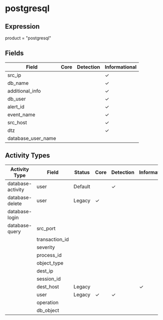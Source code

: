 postgresql
==========

Expression
----------

product = "postgresql"

Fields
------

| Field              | Core | Detection | Informational |
| ------------------ | ---- | --------- | ------------- |
| src_ip             |      |           | &#10003;      |
| db_name            |      |           | &#10003;      |
| additional_info    |      |           | &#10003;      |
| db_user            |      |           | &#10003;      |
| alert_id           |      |           | &#10003;      |
| event_name         |      |           | &#10003;      |
| src_host           |      |           | &#10003;      |
| dtz                |      |           | &#10003;      |
| database_user_name |      |           |               |

Activity Types
--------------

| Activity Type     | Field          | Status  | Core     | Detection | Informational |
| ----------------- | -------------- | ------- | -------- | --------- | ------------- |
| database-activity | user           | Default |          | &#10003;  |               |
| database-delete   | user           | Legacy  | &#10003; |           |               |
| database-login    |                |         |          |           |               |
| database-query    | src_port       |         |          |           |               |
|                   | transaction_id |         |          |           |               |
|                   | severity       |         |          |           |               |
|                   | process_id     |         |          |           |               |
|                   | object_type    |         |          |           |               |
|                   | dest_ip        |         |          |           |               |
|                   | session_id     |         |          |           |               |
|                   | dest_host      | Legacy  |          |           | &#10003;      |
|                   | user           | Legacy  | &#10003; | &#10003;  |               |
|                   | operation      |         |          |           |               |
|                   | db_object      |         |          |           |               |

